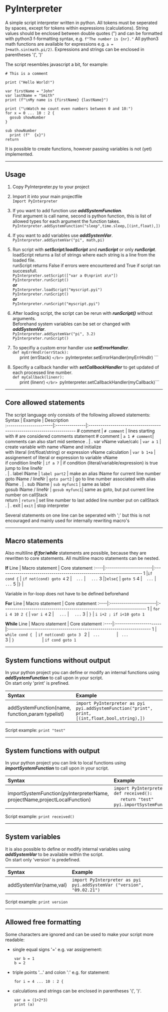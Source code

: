 PyInterpreter
=============

A simple script interpreter written in python. All tokens must be seperated by spaces, except for tokens within expressions (calculations).
String values should be enclosed between double quotes (") and can be formatted with python3 f-formatting syntax, e.g. `f"The number is {nr}."`
All python3 math functions are available for expressions e.g. `a = 3+math.sin(math.pi/2)`. Expressions and strings can be enclosed in parentheses '(', ')'

The script resembles javascript a bit, for example:
~~~
# This is a comment

print ("Hello World!")

var firstName = "John"
var lastName = "Smith"
print (f"\nMy name is {firstName} {lastName}")

print ("\nWatch me count even numbers between 0 and 10:")
for x = 0 ... 10 : 2 {
  gosub showNumber
}

sub showNumber
  print (f"  {x}")
return                                   
~~~

It is possible to create functions, however passing variables is not (yet) implemented.

---

Usage
-----
1) Copy PyInterpreter.py to your project

2) Import it into your main projectfile</br>
```Import PyInterpreter```</br>

3) If you want to add function use ***addSystemFunction***.</br>
First argument is call name, second is python function, this is list of allowed types for each argument the function takes.</br>
```PyInterpreter.addSystemFunction("sleep",time.sleep,[(int,float),])```<br/>

4) If you want to add variables use ***addSystemVar***.</br>
```PyInterpreter.addSystemVar("pi", math,pi)```<br/>

5) Run script with ***setScript***/***loadScript*** and ***runScript*** or only ***runScript***.</br>
loadScript returns a list of strings where each string is a line from the loaded file.</br>
runScript returns False if errors were encountered and True if script ran successfull.</br>
```PyInterpreter.setScript(["var a 0\nprint a\n"])```</br>
```PyInterpreter.runScript()```</br>
***or***</br>
```PyInterpreter.loadScript("myscript.pyi")```</br>
```PyInterpreter.runScript()```</br>
***or***</br>
```PyInterpreter.runScript("myscript.pyi")```</br>

6) After loading script, the script can be rerun with ***runScript()*** without arguments. </br>
Beforehand system variables can be set or changed with ***addSystemVar***. </br>
```PyInterpreter.addSystemVar("pi", 3.2)```</br>
```PyInterpreter.runScript()            ```</br>

7) To specifiy a custom error handler use ***setErrorHandler***.</br>
```def myErrHndlr(errStack):                   ```</br>
``` ``` ``` ``` print (errStack)                         ```</br>
```pyInterpreter.setErrorHandler(myErrHndlr)   ```</br>

8) Specifiy a callback handler with ***setCallbackHandler*** to get updated of each processed line number.</br>
```def myCallback(linenr):                     ```</br>
``` ``` ``` ``` print (linenr)                           ```</br>
```pyInterpreter.setCallbackHandler(myCallback)```</br>

---  
  
  
Core allowed statements
-----------------------
The script language only consists of the following allowed statements:
Syntax                  | Example        | Description                                                             
:-----------------------|:---------------|:-----------------------------------------------------------------------
\# comment              | `# comment`    | lines starting with # are considered comments
statement # comment     | `a 1 # comment`| comments can also start mid sentence
.                       | .
var vName value/calc    | `var a 1`      | create variable with name vName and initialize <br/> with literal (int/float/string) or expression 
vName calculation       | `var b 1+a`    | assignement of literal or expression to variable vName  
if condition lineNr     | `if a 7`       | if condition (literal/variable/expression) is true jump to line lineNr  
.                       | .
label lName             | `label part2`  | make an alias lName for current line number                     
goto lName / lineNr     | `goto part2`   | go to line number associated with alias lName
.                       | .
sub lName               | `sub myfunc1`  | same as label                     
gosub lName / lineNr    | `gosub myfunc1`| same as goto, but put current line number on callStack  
return                  | `return`       | set line number to last added line number put on callStack  
.                       | .
exit                    | `exit`         | stop interpreter  
  
Several statements on one line can be seperated with ';' but this is not encouraged and mainly used for internally rewriting macro's

---


Macro statements  
----------------
Also multiline ***if***/***for***/***while*** statements are possible, because they are rewritten to core statements.
All multiline macro statements can be nested.

**If**
Line | Macro statement        | Core statement
:----|:-----------------------|:-----------------------------------------------------------------------
1    |`if cond {`             | `if not(cond) goto 4`
2    |`  ...`                 | `  ...`
3    |`}else{`                | `goto 5`
4    |`  ...`                 | `  ...`
5    |`}`                     | ` `

Variable in for-loop does not have to be defined beforehand

**For**
Line | Macro statement        | Core statement
:----|:-----------------------|:-----------------------------------------------------------------------
1    | `for i 4 10 2 {`       | `var i 4`
2    | `  ...`                | `  ...`
3    | `}`                    | `i i+2 ; if i<10 goto 1`

**While**
Line | Macro statement        | Core statement
:----|:-----------------------|:-----------------------------------------------------------------------
1    | `while cond { `        | `if not(cond) goto 3 `
2    | `  ...        `        | `  ...               `
3    | `}            `        | `if cond goto 1      `


---

System functions without output
--------------------------------
In your python project you can define or modify an internal functions using ***addSystemFunction*** to call upon in your script. </br>
On start only 'print' is prefined.

Syntax                      | Example
:---------------------------|:-----------------------------------------------------------------------
addSystemFunction(name,<br/>function,param typelist)| `import PyInterpreter as pyi`<br/>`pyi.addSystemFunction("print", print, [(int,float,bool,string),])`

Script example: `print "test"`

---

System functions with output
--------------------------------
In your python project you can link to local functions using ***importSystemFunction*** to call upon in your script. </br>

Syntax                      | Example
:---------------------------|:-----------------------------------------------------------------------
importSystemFunction(pyInterpreterName,<br/>projectName,projectLocalFunction)| `import PyInterpreter as pyi`<br/>`def received():`<br/>` ` ` ` `return "test"`<br/>`pyi.importSystemFunction(pyi,__name__,received)`

Script example: `print received()`

---

System variables 
--------------------------------
It is also possible to define or modify internal variables using ***addSystemVar*** to be available within the script. </br>
On start only 'version' is predefined.

Syntax                  | Example
:-----------------------|:-----------------------------------------------------------------------
addSystemVar(name,val)  | `import PyInterpreter as pyi`<br/>`pyi.addSystemVar ("version", "09.02.21")`

Script example: `print version`

---

Allowed free formatting
------------------
Some characters are ignored and can be used to make your script more readable:
- single equal signs '=' e.g. var assignement:
~~~
    var b = 1
    b = 2
~~~
- triple points '...' and colon ':' e.g. for statement:
~~~
    for i = 4 ... 10 : 2 {        
~~~
 - calculations and strings can be enclosed in parentheses '(', ')'.
~~~
    var a = (1+2*3)
    print (a)
~~~
   
